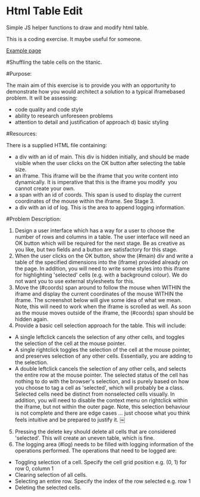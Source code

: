 Html Table Edit
==============

Simple JS helper functions to draw and modify html table.

This is a coding exercise. It maybe useful for someone.

<a href="https://rawgit.com/parham-fazel/table_modifier/master/exercise.html" target="_blank">Example page</a>


#Shuffling the table cells on the titanic.

#Purpose:

The main aim of this exercise is to provide you with an opportunity to demonstrate how you would architect a solution to a typical iframe­based problem. It will be assessing:
* code quality and code style
* ability to research unforeseen problems
* attention to detail and justification of approach d) basic styling

#Resources:

There is a supplied HTML file containing:
* a div with an id of main. This div is hidden initially, and should be made visible when the
user clicks on the OK button after selecting the table size.
* an iframe. This iframe will be the iframe that you write content into dynamically. It is
imperative that this is the iframe you modify ­­­ you cannot create your own.
* a span with an id of coords. This span is used to display the current coordinates of the
mouse within the iframe. See Stage 3.
* a div with an id of log. This is the area to append logging information.

#Problem Description:

1. Design a user interface which has a way for a user to choose the number of rows and columns in a table. The user interface will need an OK button which will be required for the next stage. Be as creative as you like, but two fields and a button are satisfactory for this stage.
2. When the user clicks on the OK button, show the (#main) div and write a table of the specified dimensions into the (iframe) provided already on the page. In addition, you will need to write some styles into this iframe for highlighting 'selected' cells (e.g. with a background colour). We do not want you to use external stylesheets for this.
3. Move the (#coords) span around to follow the mouse when WITHIN the iframe and display the current coordinates of the mouse WITHIN the iframe. The screenshot below will give some idea of what we mean. Note, this will need to work when the iframe is scrolled as well. As soon as the mouse moves outside of the iframe, the (#coords) span should be hidden again.
4. Provide a basic cell selection approach for the table. This will include:
  * A single left­click cancels the selection of any other cells, and toggles the selection of the cell at the mouse pointer.
  * A single right­click toggles the selection of the cell at the mouse pointer, and preserves selection of any other cells. Essentially, you are adding to the selection.
  * A double left­click cancels the selection of any other cells, and selects the entire row at the mouse pointer.
The selected status of the cell has nothing to do with the browser's selection, and is purely based on how you choose to tag a cell as 'selected', which will probably be a class. Selected cells need be distinct from non­selected cells visually.
In addition, you will need to disable the context menu on right­click within the iframe, but not within the outer page.
Note, this selection behaviour is not complete and there are edge cases ... just choose what you think feels intuitive and be prepared to justify it.
￼
5. Pressing the delete key should delete all cells that are considered 'selected'. This will create an uneven table, which is fine.
6. The logging area (#log) needs to be filled with logging information of the operations performed. The operations that need to be logged are:
  * Toggling selection of a cell. Specify the cell grid position e.g. (0, 1) for row 0, column 1
  * Clearing selection of all cells.
  * Selecting an entire row. Specify the index of the row selected
e.g. row 1
  * Deleting the selected cells.
